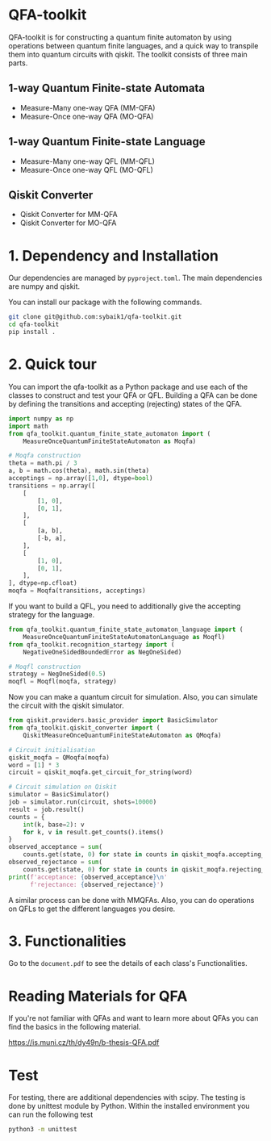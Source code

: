 # QFA-toolkit
QFA-toolkit is for constructing a quantum finite automaton by using operations between quantum finite languages,
and a quick way to transpile them into quantum circuits with qiskit.
The toolkit consists of three main parts.
## 1-way Quantum Finite-state Automata
- Measure-Many one-way QFA (MM-QFA)
- Measure-Once one-way QFA (MO-QFA)
## 1-way Quantum Finite-state Language
- Measure-Many one-way QFL (MM-QFL)
- Measure-Once one-way QFL (MO-QFL)
## Qiskit Converter
- Qiskit Converter for MM-QFA
- Qiskit Converter for MO-QFA

# 1. Dependency and Installation
Our dependencies are managed by `pyproject.toml`.
The main dependencies are numpy and qiskit.

You can install our package with the following commands.
```bash
git clone git@github.com:sybaik1/qfa-toolkit.git
cd qfa-toolkit
pip install .
```

# 2. Quick tour
You can import the qfa-toolkit as a Python package and use each of the classes to construct and test your QFA or QFL.
Building a QFA can be done by defining the transitions and accepting (rejecting) states of the QFA.
```python
import numpy as np
import math
from qfa_toolkit.quantum_finite_state_automaton import (
    MeasureOnceQuantumFiniteStateAutomaton as Moqfa)

# Moqfa construction
theta = math.pi / 3
a, b = math.cos(theta), math.sin(theta)
acceptings = np.array([1,0], dtype=bool)
transitions = np.array([
    [
        [1, 0],
        [0, 1],
    ],
    [
        [a, b],
        [-b, a],
    ],
    [
        [1, 0],
        [0, 1],
    ],
], dtype=np.cfloat)
moqfa = Moqfa(transitions, acceptings)
```

If you want to build a QFL, you need to additionally give the accepting strategy for the language.

```python
from qfa_toolkit.quantum_finite_state_automaton_language import (
    MeasureOnceQuantumFiniteStateAutomatonLanguage as Moqfl)
from qfa_toolkit.recognition_startegy import (
    NegativeOneSidedBoundedError as NegOneSided)

# Moqfl construction
strategy = NegOneSided(0.5)
moqfl = Moqfl(moqfa, strategy)
```

Now you can make a quantum circuit for simulation.
Also, you can simulate the circuit with the qiskit simulator.

```python
from qiskit.providers.basic_provider import BasicSimulator
from qfa_toolkit.qiskit_converter import (
    QiskitMeasureOnceQuantumFiniteStateAutomaton as QMoqfa)

# Circuit initialisation
qiskit_moqfa = QMoqfa(moqfa)
word = [1] * 3
circuit = qiskit_moqfa.get_circuit_for_string(word)

# Circuit simulation on Qiskit
simulator = BasicSimulator()
job = simulator.run(circuit, shots=10000)
result = job.result()
counts = {
    int(k, base=2): v
    for k, v in result.get_counts().items()
}
observed_acceptance = sum(
    counts.get(state, 0) for state in counts in qiskit_moqfa.accepting_states)
observed_rejectance = sum(
    counts.get(state, 0) for state in counts in qiskit_moqfa.rejecting_states)
print(f'acceptance: {observed_acceptance}\n'
      f'rejectance: {observed_rejectance}')
```
A similar process can be done with MMQFAs. Also, you can do operations on QFLs to get the different languages you desire.

# 3. Functionalities
Go to the `document.pdf` to see the details of each class's Functionalities.

# Reading Materials for QFA
If you're not familiar with QFAs and want to learn more about QFAs
you can find the basics in the following material.

https://is.muni.cz/th/dy49n/b-thesis-QFA.pdf

# Test
For testing, there are additional dependencies with scipy.
The testing is done by unittest module by Python.
Within the installed environment you can run the following test
```bash
python3 -m unittest
```
